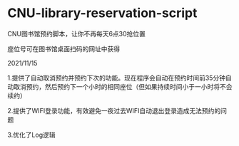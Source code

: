 # CNU-library-reservation-script
CNU图书馆预约脚本，让你不再每天6点30抢位置

座位号可在图书馆桌面扫码的网址中获得

2021/11/15

1.提供了自动取消预约并预约下次的功能。现在程序会自动在预约时间前35分钟自动取消预约，然后预约下一个小时的相同座位（但如果持续时间小于一小时将不会续约）


2.提供了WIFI登录功能，有效避免一夜过去WIFI自动退出登录造成无法预约的问题


3.优化了Log逻辑
